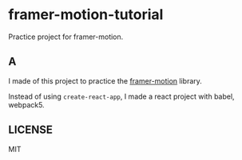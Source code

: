 # framer-motion-tutorial

Practice project for framer-motion.

## A

I made of this project to practice the [framer-motion](https://framer.com/motion/) library.

Instead of using `create-react-app`, I made a react project with babel, webpack5.

## LICENSE

MIT
